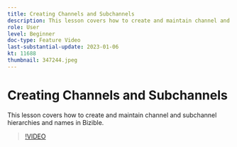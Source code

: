 ```yaml
---
title: Creating Channels and Subchannels
description: This lesson covers how to create and maintain channel and subchannel hierarchies and names in Bizible.
role: User
level: Beginner
doc-type: Feature Video
last-substantial-update: 2023-01-06
kt: 11688
thumbnail: 347244.jpeg
---
```


# Creating Channels and Subchannels

This lesson covers how to create and maintain channel and subchannel hierarchies and names in Bizible.

>[!VIDEO](https://video.tv.adobe.com/v/347244/?quality=12&learn=on)
